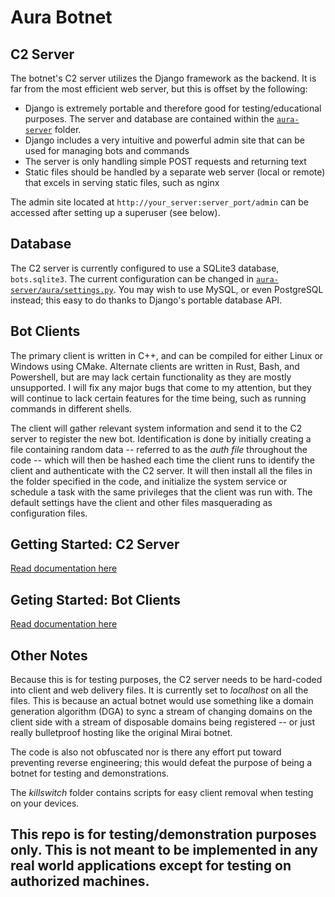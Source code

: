 # Aura Botnet

C2 Server
---
The botnet's C2 server utilizes the Django framework as the backend.
It is far from the most efficient web server, but this is offset by the
following:
* Django is extremely portable and therefore good for testing/educational
purposes. The server and database are contained within the [`aura-server`](aura-server)
folder.
* Django includes a very intuitive and powerful admin site that can be used
for managing bots and commands
* The server is only handling simple POST requests and returning text
* Static files should be handled by a separate web server (local or remote) that
excels in serving static files, such as nginx

The admin site located at `http://your_server:server_port/admin` can be
accessed after setting up a superuser (see below).

Database
---
The C2 server is currently configured to use a SQLite3 database,
`bots.sqlite3`. The current configuration can be changed in [`aura-server/aura/settings.py`](aura-server/aura/settings.py).
You may wish to use MySQL, or even PostgreSQL instead; this easy to do thanks
to Django's portable database API.

Bot Clients
---
The primary client is written in C++, and can be compiled for either Linux or
Windows using CMake. Alternate clients are written in Rust, Bash, and Powershell,
but are may lack certain functionality as they are mostly unsupported. I will fix
any major bugs that come to my attention, but they will continue to lack certain
features for the time being, such as running commands in different shells.

The client will gather relevant system information and send it to the C2 server
to register the new bot. Identification is done by initially creating a file
containing random data -- referred to as the *auth file* throughout the code -- which
will then be hashed each time the client runs to identify the client and
authenticate with the C2 server. It will then install all the files in the
folder specified in the code, and initialize the system service or schedule a
task with the same privileges that the client was run with. The default settings
have the client and other files masquerading as configuration files.

Getting Started: C2 Server
---
[Read documentation here](docs/c2-server.md)

Geting Started: Bot Clients
---
[Read documentation here](docs/bot-client.md)

Other Notes
---
Because this is for testing purposes, the C2 server needs to be
hard-coded into client and web delivery files. It is currently set to
*localhost* on all the files. This is because an actual botnet would use something
like a domain generation algorithm (DGA) to sync a stream of changing domains on
the client side with a stream of disposable domains being registered -- or just
really bulletproof hosting like the original Mirai botnet.

The code is also not obfuscated nor is there any effort put toward preventing
reverse engineering; this would defeat the purpose of being a botnet for
testing and demonstrations.

The *killswitch* folder contains scripts for easy client removal when testing
on your devices.

<h2>This repo is for testing/demonstration purposes only. This is not meant to
be implemented in any real world applications except for testing on authorized
machines.</h2>
